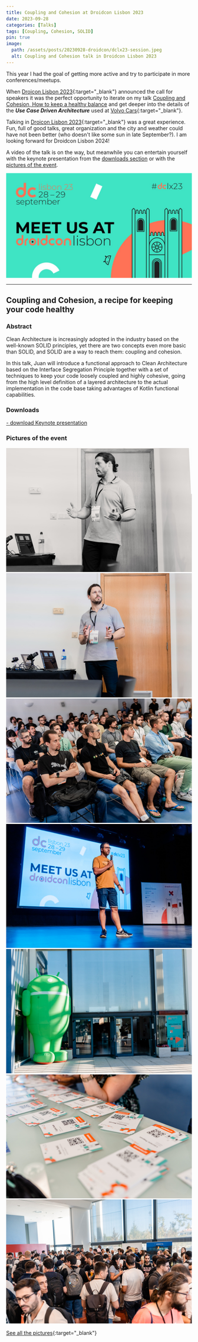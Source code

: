 ```yaml
---
title: Coupling and Cohesion at Droidcon Lisbon 2023
date: 2023-09-28
categories: [Talks]
tags: [Coupling, Cohesion, SOLID]
pin: true
image:
  path: /assets/posts/20230928-droidcon/dclx23-session.jpeg
  alt: Coupling and Cohesion talk in Droidcon Lisbon 2023
---
```


This year I had the goal of getting more active and try to participate in more conferences/meetups.

When [Droicon Lisbon 2023](https://www.lisbon.droidcon.com/){:target="_blank"} announced the call for speakers it was 
the perfect opportunity to iterate on my talk 
[Coupling and Cohesion, How to keep a healthy balance](../gdg-volvo-coupling-cohesion) and get deeper into the details 
of the _**Use Case Driven Architecture**_ used at [Volvo Cars](https://www.volvocars.com/){:target="_blank"}. 

Talking in [Droicon Lisbon 2023](https://www.lisbon.droidcon.com/){:target="_blank"} was a great experience. Fun, full 
of good talks, great organization and the city and weather could have not been better (who doesn't like some sun in late 
September?). I am looking forward for Droidcon Lisbon 2024! 

A video of the talk is on the way, but meanwhile you can entertain yourself with the keynote presentation from the 
[downloads section](#-downloads) or with the [pictures of the event](#pictures-of-the-event).

![Coupling and Cohesion talk in Droidcon Lisbon 2023](/assets/posts/20230928-droidcon/dclx23.jpeg)

---

## Coupling and Cohesion, a recipe for keeping your code healthy

### Abstract
Clean Architecture is increasingly adopted in the industry based on the well-known SOLID principles, 
yet there are two concepts even more basic than SOLID, and SOLID are a way to reach them: coupling and cohesion.

In this talk, Juan will introduce a functional approach to Clean Architecture based on the Interface Segregation 
Principle together with a set of techniques to keep your code loosely coupled and highly cohesive, going from 
the high level definition of a layered architecture to the actual implementation in the code base taking advantages 
of Kotlin functional capabilities.

### <i class="fa-solid fa-download"></i> Downloads

<a href="/assets/posts/20230928-droidcon/dclx23 - Coupling and Cohesion.key"
title="download Coupling and Cohesion.key"
download="[dekoupled][Chiaradia Juan][dclx23] Coupling and Cohesion.key">
 <i class="fa-solid fa-download"></i> - download Keynote presentation <i class="fa-solid fa-file"></i>
</a>

### Pictures of the event

![pic1](/assets/posts/20230928-droidcon/pic1.jpg)
![pic2](/assets/posts/20230928-droidcon/pic2.jpg)
![pic3](/assets/posts/20230928-droidcon/pic3.jpg)
![pic4](/assets/posts/20230928-droidcon/pic4.jpg)
![pic5](/assets/posts/20230928-droidcon/pic5.jpg)
![pic6](/assets/posts/20230928-droidcon/pic6.jpg)
![pic7](/assets/posts/20230928-droidcon/pic7.jpg)

[See all the pictures](https://flic.kr/s/aHBqjAY3ry){:target="_blank"}





